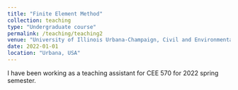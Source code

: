 ```yaml
---
title: "Finite Element Method"
collection: teaching
type: "Undergraduate course"
permalink: /teaching/teaching2
venue: "University of Illinois Urbana-Champaign, Civil and Environmental Engineering"
date: 2022-01-01
location: "Urbana, USA"
---
```


I have been working as a teaching assistant for CEE 570 for 2022 spring semester.
